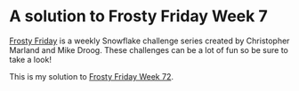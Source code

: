 # A solution to Frosty Friday Week 7

[Frosty Friday][fros] is a weekly Snowflake challenge series
created by Christopher Marland and Mike Droog.
These challenges can be a lot of fun so be sure to take a look!

This is my solution to [Frosty Friday Week 72][ffw72].

[fros]: https://frostyfriday.org/
[ffw72]: https://frostyfriday.org/blog/2023/11/17/week-72-basic/
